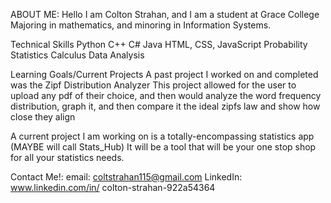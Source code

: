 ABOUT ME:
Hello I am Colton Strahan, and I am a student at Grace College Majoring in mathematics, and minoring in Information Systems. 

Technical Skills 
Python
C++ 
C#
Java
HTML, CSS, JavaScript
Probability 
Statistics
Calculus
Data Analysis

Learning Goals/Current Projects
A past project I worked on and completed was the Zipf Distribution Analyzer 
This project allowed for the user to upload any pdf of their choice, and then would analyze the word frequency distribution, graph it, and then compare it the ideal zipfs law and show how close they align

A current project I am working on is a totally-encompassing statistics app (MAYBE will call Stats_Hub)
It will be a tool that will be your one stop shop for all your statistics needs. 

Contact Me!: 
email: coltstrahan115@gmail.com 
LinkedIn: www.linkedin.com/in/
colton-strahan-922a54364
